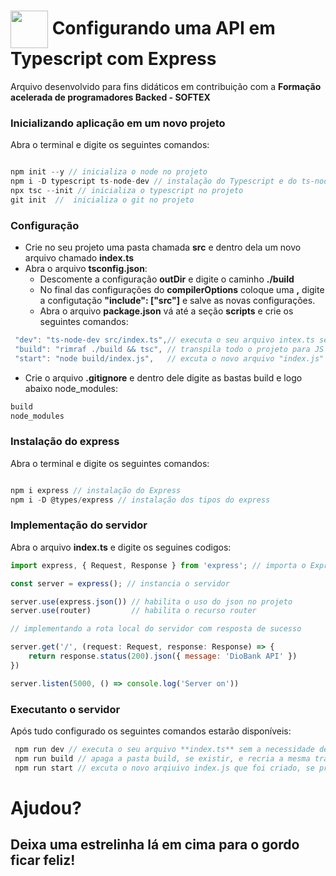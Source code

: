 <h1>
    <a href="https://softexpe.org.br/">
     <img align="center" width="60px" target="_blank" src="https://media.licdn.com/dms/image/C4E0BAQF2pVcNYJBb9g/company-logo_200_200/0/1649074408972/softexrecife_logo?e=2147483647&v=beta&t=i3A4BP7Ul0FZy62CnpFgJ7H-Psdx0hXjUa2I4i0WndU"></a>
    <span> Configurando uma API em Typescript com Express</span>
</h1>

Arquivo desenvolvido para fins didáticos em contribuição com a **Formação acelerada de programadores Backed - SOFTEX**


### Inicializando aplicação em um novo projeto

Abra o terminal e digite os seguintes comandos:

``` javascript

npm init --y // inicializa o node no projeto
npm i -D typescript ts-node-dev // instalação do Typescript e do ts-node-dev
npx tsc --init // inicializa o typescript no projeto
git init  //  inicializa o git no projeto
```

### Configuração

- Crie no seu projeto uma pasta chamada **src** e dentro dela um novo arquivo chamado **index.ts**
- Abra o arquivo **tsconfig.json**:
    - Descomente a configuração **outDir** e digite o caminho **./build**
	- No final das configurações do **compilerOptions** coloque uma **,** digite a configutação **"include": ["src"]** e salve as novas configurações.
	- Abra o arquivo **package.json** vá até a seção **scripts** e crie os seguintes comandos:

``` javascript
 "dev": "ts-node-dev src/index.ts",// executa o seu arquivo intex.ts sem precisar transpilar para JS
 "build": "rimraf ./build && tsc", // transpila todo o projeto para JS na pasta Build
 "start": "node build/index.js",   // excuta o novo arquivo "index.js" que foi criado, se preciso.
```

  
- Crie o arquivo **.gitignore** e dentro dele digite as bastas build e logo abaixo node_modules:
  
``` javascript
build
node_modules
``` 
  

### Instalação do express

Abra o terminal e digite os seguintes comandos:

``` javascript

npm i express // instalação do Express
npm i -D @types/express // instalação dos tipos do express
``` 

### Implementação do servidor

Abra o arquivo **index.ts** e digite os seguines codigos:

``` javascript
import express, { Request, Response } from 'express'; // importa o Express e os tipos instalados

const server = express(); // instancia o servidor

server.use(express.json()) // habilita o uso do json no projeto
server.use(router)         // habilita o recurso router  

// implementando a rota local do servidor com resposta de sucesso 

server.get('/', (request: Request, response: Response) => { 
    return response.status(200).json({ message: 'DioBank API' })
})

server.listen(5000, () => console.log('Server on'))
```

### Executanto o servidor 

Após tudo configurado os seguintes comandos estarão disponíveis:

``` javascript
 npm run dev // executa o seu arquivo **index.ts** sem a necessidade de transpilar pada Javascript
 npm run build // apaga a pasta build, se existir, e recria a mesma transpilando todo o projeto para JS
 npm run start // excuta o novo arqiuivo index.js que foi criado, se preciso.
```


# Ajudou? 
## Deixa uma estrelinha lá em cima para o gordo ficar feliz!
